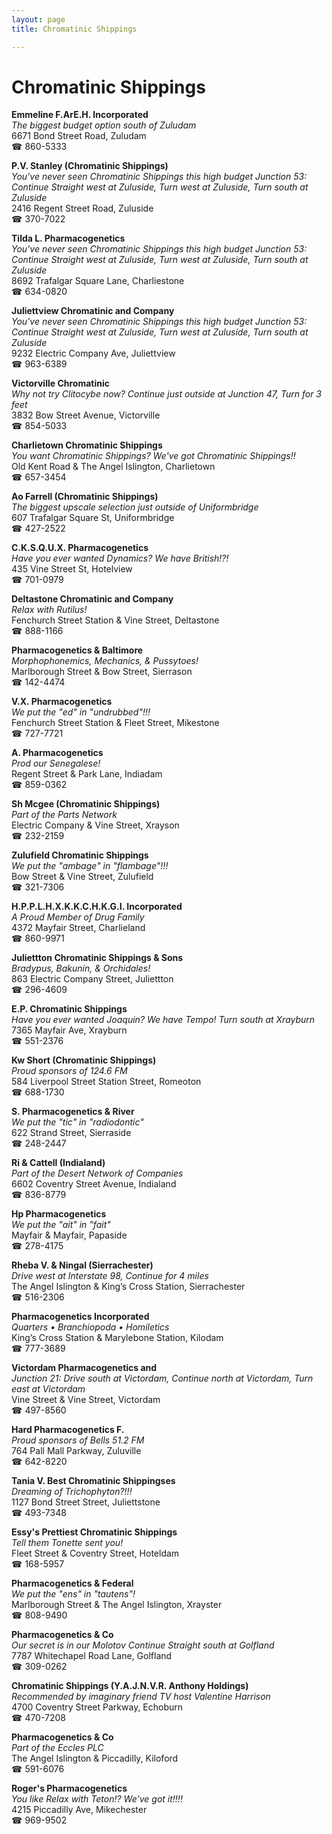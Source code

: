 ```yaml
---
layout: page 
title: Chromatinic Shippings

---
```



# Chromatinic Shippings


 **Emmeline F.ArE.H. Incorporated**  
_The biggest budget option south of Zuludam_  
6671 Bond Street Road, Zuludam  
☎ 860-5333

**P.V. Stanley (Chromatinic Shippings)**  
_You've never seen Chromatinic Shippings this high budget 
Junction 53: Continue Straight west at Zuluside, Turn west at Zuluside, Turn south at Zuluside_  
2416 Regent Street Road, Zuluside  
☎ 370-7022

**Tilda L. Pharmacogenetics**  
_You've never seen Chromatinic Shippings this high budget 
Junction 53: Continue Straight west at Zuluside, Turn west at Zuluside, Turn south at Zuluside_  
8692 Trafalgar Square Lane, Charliestone  
☎ 634-0820

**Juliettview Chromatinic and Company**  
_You've never seen Chromatinic Shippings this high budget 
Junction 53: Continue Straight west at Zuluside, Turn west at Zuluside, Turn south at Zuluside_  
9232 Electric Company Ave, Juliettview  
☎ 963-6389

**Victorville Chromatinic**  
_Why not try Clitocybe now? 
Continue just outside at Junction 47, Turn for 3 feet_  
3832 Bow Street Avenue, Victorville  
☎ 854-5033

**Charlietown Chromatinic Shippings**  
_You want Chromatinic Shippings? We've got Chromatinic Shippings!!_  
Old Kent Road & The Angel Islington, Charlietown  
☎ 657-3454

**Ao Farrell (Chromatinic Shippings)**  
_The biggest upscale selection just outside of Uniformbridge_  
607 Trafalgar Square St, Uniformbridge  
☎ 427-2522

**C.K.S.Q.U.X. Pharmacogenetics**  
_Have you ever wanted Dynamics? We have British!?!_  
435 Vine Street St, Hotelview  
☎ 701-0979

**Deltastone Chromatinic and Company**  
_Relax with Rutilus!_  
Fenchurch Street Station & Vine Street, Deltastone  
☎ 888-1166

**Pharmacogenetics & Baltimore**  
_Morphophonemics, Mechanics, & Pussytoes!_  
Marlborough Street & Bow Street, Sierrason  
☎ 142-4474

**V.X. Pharmacogenetics**  
_We put the "ed" in "undrubbed"!!!_  
Fenchurch Street Station & Fleet Street, Mikestone  
☎ 727-7721

**A. Pharmacogenetics**  
_Prod our Senegalese!_  
Regent Street & Park Lane, Indiadam  
☎ 859-0362

**Sh Mcgee (Chromatinic Shippings)**  
_Part of the Parts Network_  
Electric Company & Vine Street, Xrayson  
☎ 232-2159

**Zulufield Chromatinic Shippings**  
_We put the "ambage" in "flambage"!!!_  
Bow Street & Vine Street, Zulufield  
☎ 321-7306

**H.P.P.L.H.X.K.K.C.H.K.G.I. Incorporated**  
_A Proud Member of Drug Family_  
4372 Mayfair Street, Charlieland  
☎ 860-9971

**Juliettton Chromatinic Shippings & Sons**  
_Bradypus, Bakunin, & Orchidales!_  
863 Electric Company Street, Juliettton  
☎ 296-4609

**E.P. Chromatinic Shippings**  
_Have you ever wanted Joaquin? We have Tempo! 
Turn south at Xrayburn_  
7365 Mayfair Ave, Xrayburn  
☎ 551-2376

**Kw Short (Chromatinic Shippings)**  
_Proud sponsors of 124.6 FM_  
584 Liverpool Street Station Street, Romeoton  
☎ 688-1730

**S. Pharmacogenetics & River**  
_We put the "tic" in "radiodontic"_  
622 Strand Street, Sierraside  
☎ 248-2447

**Ri & Cattell (Indialand)**  
_Part of the Desert Network of Companies_  
6602 Coventry Street Avenue, Indialand  
☎ 836-8779

**Hp Pharmacogenetics**  
_We put the "ait" in "fait"_  
Mayfair & Mayfair, Papaside  
☎ 278-4175

**Rheba V. & Ningal (Sierrachester)**  
_Drive west at Interstate 98, Continue for 4 miles_  
The Angel Islington & King’s Cross Station, Sierrachester  
☎ 516-2306

**Pharmacogenetics Incorporated**  
_Quarters • Branchiopoda • Homiletics_  
King’s Cross Station & Marylebone Station, Kilodam  
☎ 777-3689

**Victordam Pharmacogenetics and**  
_Junction 21: Drive south at Victordam, Continue north at Victordam, Turn east at Victordam_  
Vine Street & Vine Street, Victordam  
☎ 497-8560

**Hard Pharmacogenetics F.**  
_Proud sponsors of Bells 51.2 FM_  
764 Pall Mall Parkway, Zuluville  
☎ 642-8220

**Tania V. Best Chromatinic Shippingses**  
_Dreaming of Trichophyton?!!!_  
1127 Bond Street Street, Juliettstone  
☎ 493-7348

**Essy's Prettiest Chromatinic Shippings**  
_Tell them Tonette sent you!_  
Fleet Street & Coventry Street, Hoteldam  
☎ 168-5957

**Pharmacogenetics & Federal**  
_We put the "ens" in "tautens"!_  
Marlborough Street & The Angel Islington, Xrayster  
☎ 808-9490

**Pharmacogenetics & Co**  
_Our secret is in our Molotov 
Continue Straight south at Golfland_  
7787 Whitechapel Road Lane, Golfland  
☎ 309-0262

**Chromatinic Shippings (Y.A.J.N.V.R. Anthony Holdings)**  
_Recommended by imaginary friend TV host Valentine Harrison_  
4700 Coventry Street Parkway, Echoburn  
☎ 470-7208

**Pharmacogenetics & Co**  
_Part of the Eccles PLC_  
The Angel Islington & Piccadilly, Kiloford  
☎ 591-6076

**Roger's Pharmacogenetics**  
_You like Relax with Teton!? We've got it!!!!_  
4215 Piccadilly Ave, Mikechester  
☎ 969-9502

